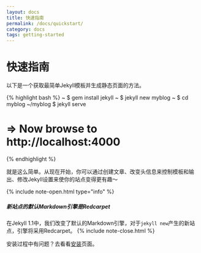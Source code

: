 ```yaml
---
layout: docs
title: 快速指南
permalink: /docs/quickstart/
category: docs
tags: getting-started
---
```


快速指南
========

以下是一个获取最简单Jekyll模板并生成静态页面的方法。

{% highlight bash %}
~ $ gem install jekyll
~ $ jekyll new myblog
~ $ cd myblog
~/myblog $ jekyll serve
# => Now browse to http://localhost:4000
{% endhighlight %}

就是这么简单。从现在开始，你可以通过创建文章、改变头信息来控制模板和输出、修改Jekyll设置来使你的站点变得更有趣～

{% include note-open.html type="info" %}
##### 新站点的默认Markdown引擎是Redcarpet
在Jekyll 1.1中，我们改变了默认的Markdown引擎，对于`jekyll new`产生的新站点，引擎将采用Redcarpet。
{% include note-close.html %}

安装过程中有问题？去看看[安装](/docs/installation/)页面。
